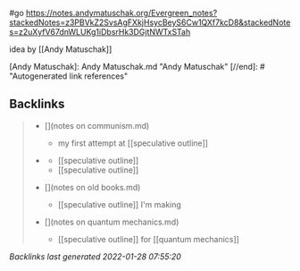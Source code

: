 #go https://notes.andymatuschak.org/Evergreen_notes?stackedNotes=z3PBVkZ2SvsAgFXkjHsycBeyS6Cw1QXf7kcD8&stackedNotes=z2uXyfV67dnWLUKg1iDbsrHk3DGjtNWTxSTah

idea by [[Andy Matuschak]]

[//begin]: # "Autogenerated link references for markdown compatibility"
[Andy Matuschak]: Andy Matuschak.md "Andy Matuschak"
[//end]: # "Autogenerated link references"

## Backlinks

> - [](notes on communism.md)
>   - my first attempt at [[speculative outline]]
>    
> - [](2021-01-11.md)
>   - [[speculative outline]]
>   - [[speculative outline]]
>    
> - [](notes on old books.md)
>   - [[speculative outline]] I'm making
>    
> - [](notes on quantum mechanics.md)
>   - [[speculative outline]] for [[quantum mechanics]]

_Backlinks last generated 2022-01-28 07:55:20_
